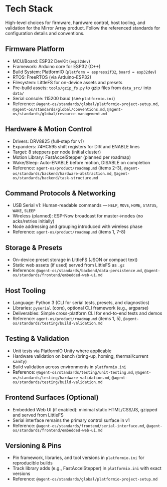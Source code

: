 # Tech Stack

High-level choices for firmware, hardware control, host tooling, and validation for the Mirror Array product. Follow the referenced standards for configuration details and conventions.

## Firmware Platform
- MCU/Board: ESP32 DevKit (`esp32dev`)
- Framework: Arduino core for ESP32 (C++)
- Build System: PlatformIO (`platform = espressif32`, `board = esp32dev`)
- RTOS: FreeRTOS (via Arduino-ESP32)
- Filesystem: LittleFS for on-device assets and presets
- Pre-build assets: `tools/gzip_fs.py` to gzip files from `data_src/` into `data/`
- Serial console: 115200 baud (see `platformio.ini`)
- Reference: `@agent-os/standards/global/platformio-project-setup.md`, `@agent-os/standards/global/conventions.md`, `@agent-os/standards/global/resource-management.md`

## Hardware & Motion Control
- Drivers: DRV8825 (full-step for v1)
- Expanders: 74HC595 shift registers for DIR and ENABLE lines
- Target: 8 steppers per node (initial cluster)
- Motion Library: FastAccelStepper (planned per roadmap)
- Wake/Sleep: Auto-ENABLE before motion, DISABLE on completion
- Reference: `agent-os/product/roadmap.md` (items 2–3), `@agent-os/standards/backend/hardware-abstraction.md`, `@agent-os/standards/backend/task-structure.md`

## Command Protocols & Networking
- USB Serial v1: Human-readable commands — `HELP`, `MOVE`, `HOME`, `STATUS`, `WAKE`, `SLEEP`
- Wireless (planned): ESP-Now broadcast for master→nodes (no acks/retries initially)
- Node addressing and grouping introduced with wireless phase
- Reference: `agent-os/product/roadmap.md` (items 1, 7–8)

## Storage & Presets
- On-device preset storage in LittleFS (JSON or compact text)
- Static web assets (if used) served from LittleFS as `.gz`
- Reference: `@agent-os/standards/backend/data-persistence.md`, `@agent-os/standards/frontend/embedded-web-ui.md`

## Host Tooling
- Language: Python 3 (CLI for serial tests, presets, and diagnostics)
- Libraries: `pyserial` (core), optional CLI framework (e.g., argparse)
- Deliverables: Simple cross-platform CLI for end-to-end tests and demos
- Reference: `agent-os/product/roadmap.md` (items 1, 5), `@agent-os/standards/testing/build-validation.md`

## Testing & Validation
- Unit tests via PlatformIO Unity where applicable
- Hardware validation on bench (bring-up, homing, thermal/current sanity)
- Build validation across environments in `platformio.ini`
- Reference: `@agent-os/standards/testing/unit-testing.md`, `@agent-os/standards/testing/hardware-validation.md`, `@agent-os/standards/testing/build-validation.md`

## Frontend Surfaces (Optional)
- Embedded Web UI (if enabled): minimal static HTML/CSS/JS, gzipped and served from LittleFS
- Serial interface remains the primary control surface in v1
- Reference: `@agent-os/standards/frontend/serial-interface.md`, `@agent-os/standards/frontend/embedded-web-ui.md`

## Versioning & Pins
- Pin framework, libraries, and tool versions in `platformio.ini` for reproducible builds
- Track library adds (e.g., FastAccelStepper) in `platformio.ini` with exact versions
- Reference: `@agent-os/standards/global/platformio-project-setup.md`

